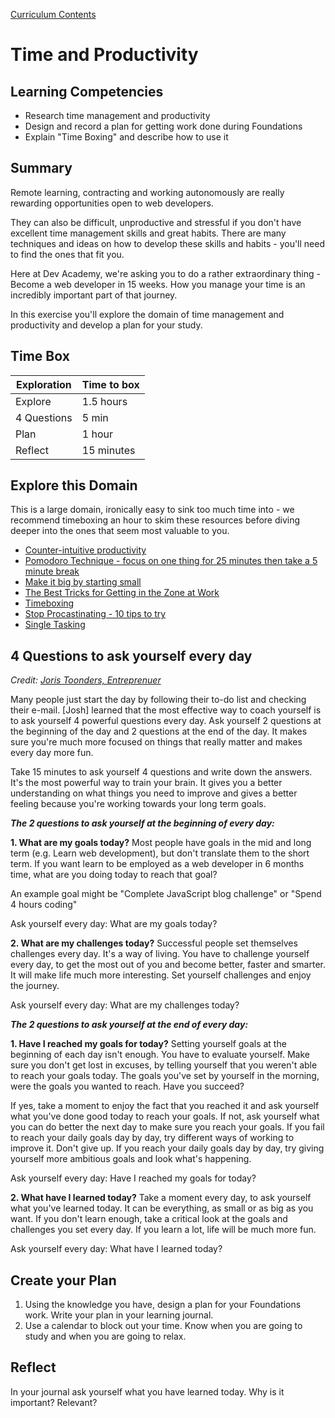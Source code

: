 [Curriculum Contents](README.md)  

# Time and Productivity

## Learning Competencies
- Research time management and productivity
- Design and record a plan for getting work done during Foundations
- Explain "Time Boxing" and describe how to use it


## Summary
Remote learning, contracting and working autonomously are really rewarding opportunities open to web developers.

They can also be difficult, unproductive and stressful if you don't have excellent time management skills and great habits.
There are many techniques and ideas on how to develop these skills and habits - you'll need to find the ones that fit you.

Here at Dev Academy, we're asking you to do a rather extraordinary thing - Become a web developer in 15 weeks. How you manage your time is an incredibly important part of that journey.

In this exercise you'll explore the domain of time management and productivity and develop a plan for your study.

## Time Box

Exploration | Time to box |
------------|----------|
Explore | 1.5 hours
4 Questions | 5 min
Plan | 1 hour
Reflect  | 15 minutes |

## Explore this Domain
This is a large domain, ironically easy to sink too much time into - we recommend timeboxing an hour to skim these resources before diving deeper into the ones that seem most valuable to you.

- [Counter-intuitive productivity](http://paidtoexist.com/counterintuitive-productivity/)
- [Pomodoro Technique - focus on one thing for 25 minutes then take a 5 minute break](http://pomodorotechnique.com/)
- [Make it big by starting small](http://blog.bufferapp.com/make-it-big-by-starting-small)
- [The Best Tricks for Getting in the Zone at Work](http://www.themuse.com/advice/the-best-tricks-for-getting-in-the-zone-at-work)
- [Timeboxing](https://www.scruminc.com/what-is-timeboxing/)
- [Stop Procastinating - 10 tips to try](https://www.verywellmind.com/how-to-stop-procrastination-3144474)
- [Single Tasking](https://www.verywellmind.com/single-tasking-for-productivity-and-stress-management-3144753)

## 4 Questions to ask yourself every day
_Credit: [Joris Toonders, Entreprenuer](https://www.linkedin.com/pulse/20140402151626-7386607-4-questions-you-should-ask-yourself-every-day?trk=tod-home-art-list-large_0)_

Many people just start the day by following their to-do list and checking their e-mail. [Josh] learned that the most effective way to coach yourself is to ask yourself 4 powerful questions every day. Ask yourself 2 questions at the beginning of the day and 2 questions at the end of the day. It makes sure you're much more focused on things that really matter and makes every day more fun.

Take 15 minutes to ask yourself 4 questions and write down the answers. It's the most powerful way to train your brain. It gives you a better understanding on what things you need to improve and gives a better feeling because you're working towards your long term goals.

___The 2 questions to ask yourself at the beginning of every day:___

__1. What are my goals today?__
Most people have goals in the mid and long term (e.g. Learn web development), but don't translate them to the short term. If you want learn to be employed as a web developer in 6 months time, what are you doing today to reach that goal?

An example goal might be "Complete JavaScript blog challenge" or "Spend 4 hours coding"

Ask yourself every day: What are my goals today?

__2. What are my challenges today?__
Successful people set themselves challenges every day. It's a way of living. You have to challenge yourself every day, to get the most out of you and become better, faster and smarter. It will make life much more interesting. Set yourself challenges and enjoy the journey.

Ask yourself every day: What are my challenges today?

___The 2 questions to ask yourself at the end of every day:___

__1. Have I reached my goals for today?__
Setting yourself goals at the beginning of each day isn't enough. You have to evaluate yourself. Make sure you don't get lost in excuses, by telling yourself that you weren't able to reach your goals today. The goals you've set by yourself in the morning, were the goals you wanted to reach. Have you succeed?

If yes, take a moment to enjoy the fact that you reached it and ask yourself what you've done good today to reach your goals. If not, ask yourself what you can do better the next day to make sure you reach your goals. If you fail to reach your daily goals day by day, try different ways of working to improve it. Don't give up. If you reach your daily goals day by day, try giving yourself more ambitious goals and look what's happening.

Ask yourself every day: Have I reached my goals for today?

__2. What have I learned today?__
Take a moment every day, to ask yourself what you've learned today. It can be everything, as small or as big as you want. If you don't learn enough, take a critical look at the goals and challenges you set every day. If you learn a lot, life will be much more fun.

Ask yourself every day: What have I learned today?


## Create your Plan
1. Using the knowledge you have, design a plan for your Foundations work. Write your plan in your learning journal.
2. Use a calendar to block out your time. Know when you are going to study and when you are going to relax.

## Reflect
In your journal ask yourself what you have learned today. Why is it important? Relevant?

